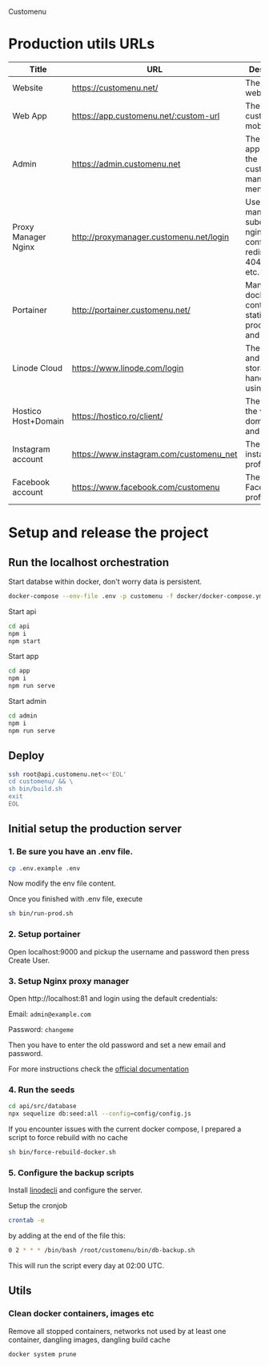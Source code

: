 Customenu

# Production utils URLs

| Title               | URL                                     | Description                                                              |
| ------------------- | --------------------------------------- | ------------------------------------------------------------------------ |
| Website             | https://customenu.net/                  | The main website.                                                        |
| Web App             | https://app.customenu.net/:custom-url   | The customenu mobile app.                                                |
| Admin               | https://admin.customenu.net             | The admin app where the customers manage their menu.                     |
| Proxy Manager Nginx | http://proxymanager.customenu.net/login | Used to manage subdomain, nginx configuration, redirects, 404 page, etc. |
| Portainer           | http://portainer.customenu.net/         | Manage docker containers, statistics, processes and usage.               |
| Linode Cloud        | https://www.linode.com/login            | The server and object storage is handled using Linode.                   |
| Hostico Host+Domain | https://hostico.ro/client/              | The host of the website, domain, email and cPanel.                       |     
| Instagram account   | https://www.instagram.com/customenu_net | The instagram profile.                                                   |
| Facebook account    | https://www.facebook.com/customenu      | The Facebook profile.                                                    |

# Setup and release the project

## Run the localhost orchestration

Start databse within docker, don't worry data is persistent.

```sh
docker-compose --env-file .env -p customenu -f docker/docker-compose.yml -f docker/docker-compose.dev.yml up --build
```

Start api

```sh
cd api
npm i
npm start
```

Start app

```sh
cd app
npm i
npm run serve
```

Start admin

```sh
cd admin
npm i
npm run serve
```


## Deploy

```sh
ssh root@api.customenu.net<<'EOL'
cd customenu/ && \
sh bin/build.sh
exit
EOL
```

## Initial setup the production server

### 1. Be sure you have an .env file.

```sh
cp .env.example .env
```

Now modify the env file content.

Once you finished with .env file, execute

```sh
sh bin/run-prod.sh
```

### 2. Setup portainer

Open localhost:9000 and pickup the username and password then press Create User.

### 3. Setup Nginx proxy manager

Open http://localhost:81 and login using the default credentials:

Email:    `admin@example.com`

Password: `changeme`

Then you have to enter the old password and set a new email and password.

For more instructions check the [official documentation](https://nginxproxymanager.com/setup/#running-the-app)

### 4. Run the seeds

```sh
cd api/src/database
npx sequelize db:seed:all --config=config/config.js
```

If you encounter issues with the current docker compose, I prepared a script to force rebuild with no cache

```sh
sh bin/force-rebuild-docker.sh
```

### 5. Configure the backup scripts

Install [linodecli](https://www.linode.com/docs/products/storage/object-storage/guides/linode-cli#install-and-configure-the-cli) and configure the server.

Setup the cronjob

```sh
crontab -e
```

by adding at the end of the file this:

```sh
0 2 * * * /bin/bash /root/customenu/bin/db-backup.sh
```

This will run the script every day at 02:00 UTC.

## Utils

### Clean docker containers, images etc

Remove all stopped containers, networks not used by at least one container, dangling images, dangling build cache

```sh
docker system prune
```